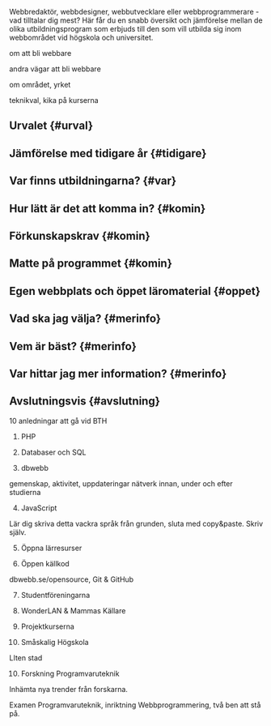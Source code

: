 Webbredaktör, webbdesigner, webbutvecklare eller webbprogrammerare - vad tilltalar dig mest? Här får du en snabb översikt och jämförelse mellan de olika utbildningsprogram som erbjuds till den som vill utbilda sig inom webbområdet vid högskola och universitet.


om att bli webbare


<!--more-->


andra vägar att bli webbare

om området, yrket


teknikval, kika på kurserna



Urvalet {#urval}
--------------------------------------



Jämförelse med tidigare år {#tidigare}
--------------------------------------




Var finns utbildningarna? {#var}
--------------------------------------


Hur lätt är det att komma in? {#komin}
--------------------------------------


Förkunskapskrav {#komin}
--------------------------------------


Matte på programmet {#komin}
--------------------------------------


Egen webbplats och öppet läromaterial {#oppet}
--------------------------------------





Vad ska jag välja? {#merinfo}
--------------------------------------



Vem är bäst? {#merinfo}
--------------------------------------



Var hittar jag mer information? {#merinfo}
--------------------------------------




Avslutningsvis {#avslutning}
--------------------------------------


10 anledningar att gå vid BTH


1. PHP

2. Databaser och SQL

3. dbwebb

gemenskap, aktivitet, uppdateringar
nätverk innan, under och efter studierna


4. JavaScript

Lär dig skriva detta vackra språk från grunden, sluta med copy&paste. Skriv själv.


5. Öppna lärresurser


6. Öppen källkod

dbwebb.se/opensource, Git & GitHub


7. Studentföreningarna



8. WonderLAN & Mammas Källare


9. Projektkurserna


9. Småskalig Högskola

LIten stad


10. Forskning Programvaruteknik




Inhämta nya  trender från forskarna.



Examen Programvaruteknik, inriktning Webbprogrammering, två ben att stå på.

